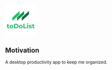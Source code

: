 # <img src="data/todolist_logo.png" alt="todolist_logo" width=100 height=100>

## Motivation

A desktop productivity app to keep me organized.

